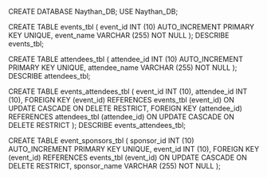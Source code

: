CREATE DATABASE	Naythan_DB;
USE Naythan_DB;

CREATE TABLE events_tbl (
event_id INT (10) AUTO_INCREMENT PRIMARY KEY UNIQUE,
event_name VARCHAR (255) NOT NULL
);
DESCRIBE events_tbl;


CREATE TABLE attendees_tbl (
attendee_id INT (10) AUTO_INCREMENT PRIMARY KEY UNIQUE,
attendee_name VARCHAR (255) NOT NULL
);
DESCRIBE attendees_tbl;


CREATE TABLE events_attendees_tbl (
event_id INT (10),
attendee_id INT (10),
FOREIGN KEY (event_id) REFERENCES events_tbl (event_id)
ON UPDATE CASCADE
ON DELETE RESTRICT,
FOREIGN KEY (attendee_id) REFERENCES attendees_tbl (attendee_id)
ON UPDATE CASCADE
ON DELETE RESTRICT
);
DESCRIBE events_attendees_tbl;


CREATE TABLE event_sponsors_tbl (
sponsor_id INT (10) AUTO_INCREMENT PRIMARY KEY UNIQUE,
event_id INT (10),
FOREIGN KEY (event_id) REFERENCES events_tbl (event_id)
ON UPDATE CASCADE
ON DELETE RESTRICT,
sponsor_name VARCHAR (255) NOT NULL
);


